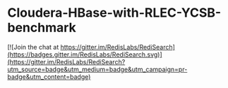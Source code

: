 # Cloudera-HBase-with-RLEC-YCSB-benchmark 

[![Join the chat at https://gitter.im/RedisLabs/RediSearch](https://badges.gitter.im/RedisLabs/RediSearch.svg)](https://gitter.im/RedisLabs/RediSearch?utm_source=badge&utm_medium=badge&utm_campaign=pr-badge&utm_content=badge)
